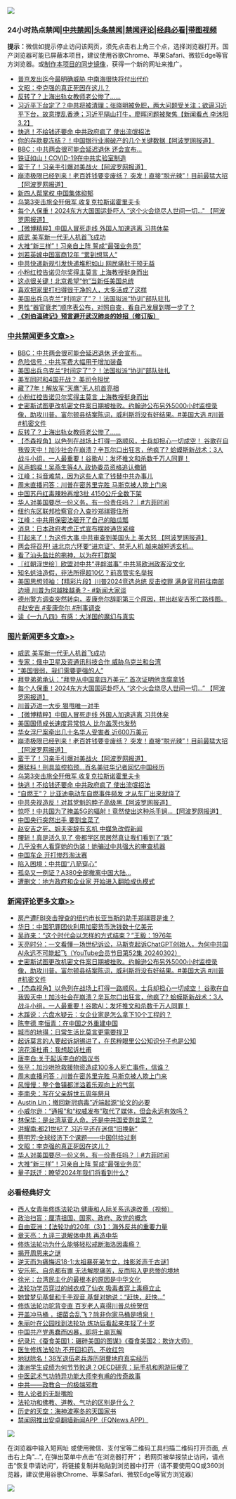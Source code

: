 ![](https://raw.githubusercontent.com/jsvpn/jsproxy/dev/64photo/fqnews-qr.jpg)

<div id="tt">
<h3>24小时热点禁闻|<a href="#%E4%B8%AD%E5%85%B1%E7%A6%81%E9%97%BB%E6%9B%B4%E5%A4%9A%E6%96%87%E7%AB%A0">中共禁闻</a>|<a href="#%E5%9B%BE%E7%89%87%E6%96%B0%E9%97%BB%E6%9B%B4%E5%A4%9A%E6%96%87%E7%AB%A0">头条禁闻</a>|<a href="#%E6%96%B0%E9%97%BB%E8%AF%84%E8%AE%BA%E6%9B%B4%E5%A4%9A%E6%96%87%E7%AB%A0">禁闻评论|<a href="#%E5%BF%85%E7%9C%8B%E7%BB%8F%E5%85%B8%E5%A5%BD%E6%96%87">经典必看</a>|<a href="https://fanb1.xyz/3" target="_blank">带图视频</a></h3>
<div><b>提示：</b>微信如提示停止访问该网页，须先点击右上角三个点，选择浏览器打开。国产浏览器可能已屏蔽本项目，建议使用谷歌Chrome、苹果Safari、微软Edge等官方浏览器。或<a href="%E5%88%B6%E4%BD%9Cgit%E7%A6%81%E9%97%BB%E9%95%9C%E5%83%8F.md">制作本项目的同步镜像</a>，获得一个新的网址来推广。</div>
<ul>

<li><a href="/baitai/20240303/2008201.md">普京发出迄今最明确威胁 中南海很快将付出代价</a></li>
<li><a href="/comments/20240303/2008223.md">文昭：李克强的真正死因在这儿？</a></li>
<li><a href="/cbnews/20240303/2008320.md">反转了？上海出轨女教师老公惨了……</a></li>
<li><a href="/sohnews/20240303/2008279.md">习近平下台定了？中共将被清理；张晓明被免职，两大问题受关注；欲逼习近平下台，故意搅乱香港；习近平隔山打牛，廖晖问题被聚焦【新闻看点 李沐阳3.2】</a></li>
<li><a href="/topimagenews/20240303/2008197.md">快逃！不给钱还要命 中共政府疯了 使出流氓招法</a></li>
<li><a href="/cnnews/20240303/2008195.md">你的存款要冻结？！中国银行业濒破产的几个关键数据【阿波罗网报道】</a></li>
<li><a href="/cbnews/20240303/2008429.md">BBC：中共两会很可能会延迟退休 还会宣布…</a></li>
<li><a href="/cnnews/20240303/2008393.md">铁证如山！COVID-19在中共实验室制造</a></li>
<li><a href="/topimagenews/20240303/2008250.md">蛮干了！习亲手引爆对美战火【阿波罗网报道】</a></li>
<li><a href="/topimagenews/20240303/2008278.md">崩溃极限已经到来！老百姓钱要变废纸？ 突发！直接“脱光辣”！目前最猛大招【阿波罗网报道】</a></li>
<li><a href="/ccpdope/20240303/2008395.md">新四人帮掌权 中国集体抑郁</a></li>
<li><a href="/topimagenews/20240303/2008203.md">乌第3突击旅全歼俄军 收复克拉斯诺霍里夫卡</a></li>
<li><a href="/topimagenews/20240303/2008353.md">每个人保重！2024东方大国国运卦吓人 “这个火会烧尽人世间一切…" 【阿波罗网报道】</a></li>
<li><a href="/topimagenews/20240303/2008319.md">【微博精粹】中国人冒死走线 外国人加速逃离 习共休矣</a></li>
<li><a href="/topimagenews/20240303/2008433.md">威武 美军新一代无人机首飞成功</a></li>
<li><a href="/comments/20240303/2008209.md">大推“新三样”！习亲自上阵 誓成“最强业务员”</a></li>
<li><a href="/yule/20240303/2008427.md">刘若英嫁中国富商12年 “累到想骂人”</a></li>
<li><a href="/baitai/20240303/2008371.md">中共快递新规引发快递堆积如山 网民痛批干预无益</a></li>
<li><a href="/cbnews/20240303/2008329.md">小粉红控告诺贝尔奖得主莫言 上海教授挺身而出</a></li>
<li><a href="/cnnews/20240303/2008322.md">这点很关键！北京希望“他”当新任美国总统</a></li>
<li><a href="/funmedia/20240303/2008255.md">喜欢把家里打扫得很干净的人，大多活成了这样</a></li>
<li><a href="/cbnews/20240303/2008400.md">美国出兵乌克兰“时间定了”？！法国拟派“协训”部队驻扎</a></li>
<li><a href="/health/20240303/2008227.md">男性“器官衰老”顺序表公布，对照自查，看自己发展到哪一步了？</a></li>
<li><b><a href="/comments/20200207/1272816.md" target="_blank">《刘伯温碑记》预言避开武汉肺炎的妙招（修订版）</a></b></li>
</ul>
</div>

<div class="catlist">
<h3><a href="/cbnews/" target="_blank">中共禁闻</a><span><a href="/cbnews/" target="_blank" rel="nofollow">更多文章>></a></span></h3>
<ul>
<li><a href="/cbnews/20240303/2008429.md" target="_blank">BBC：中共两会很可能会延迟退休 还会宣布…</a></li>
<li><a href="/cbnews/20240303/2008428.md" target="_blank">危险信号：中共军费大幅用于增加装备</a></li>
<li><a href="/cbnews/20240303/2008400.md" target="_blank">美国出兵乌克兰“时间定了”？！法国拟派“协训”部队驻扎</a></li>
<li><a href="/cbnews/20240303/2008346.md" target="_blank">美军同时和4国开战？ 美司令担忧</a></li>
<li><a href="/cbnews/20240303/2008330.md" target="_blank">藏了7年！解放军“天鹰”无人机首亮相</a></li>
<li><a href="/cbnews/20240303/2008329.md" target="_blank">小粉红控告诺贝尔奖得主莫言 上海教授挺身而出</a></li>
<li><a href="/comments/20240303/2008325.md" target="_blank">史密斯试图更改机密文件案日期被挫败。约翰逊公布另外5000小时监控录像，助攻川普。富尔顿县结案陈词，威利斯将没有好结果。#美国大选 #川普 #机密文件</a></li>
<li><a href="/cbnews/20240303/2008320.md" target="_blank">反转了？上海出轨女教师老公惨了……</a></li>
<li><a href="/comments/20240303/2008317.md" target="_blank">【杰森视角】以色列在战场上打得一路顺风，士兵却担心一切成空！ 谷歌在自我毁灭中！加沙社会在崩溃？辛瓦尔口出狂言，他疯了? 蛤蟆斯新战术：3人战斗小组，一人最重要！谷歌AI：发坏推文和杀数千万人同罪！</a></li>
<li><a href="/cbnews/20240303/2008296.md" target="_blank">风声鹤唳！吴燕生等4人 政协委员资格追认撤销</a></li>
<li><a href="/cbnews/20240303/2008275.md" target="_blank">江峰：抖音难禁，因为这些人拿了钱替中共办事儿</a></li>
<li><a href="/comments/20240303/2008248.md" target="_blank">周末直播问答：川普在密苏里完胜 马斯克被人欺上门来</a></li>
<li><a href="/cbnews/20240303/2008225.md" target="_blank">中国苏丹红毒辣粉再增3批 4150公斤全数下架</a></li>
<li><a href="/comments/20240303/2008222.md" target="_blank">华人对美国要尽一份义务，有一份责任吗？｜#方菲时间</a></li>
<li><a href="/cbnews/20240303/2008177.md" target="_blank">纽约东区联邦检察官介入查抄郑祺蓉住所</a></li>
<li><a href="/cbnews/20240302/2008138.md" target="_blank">江峰：中共用保密法砸开了自己的脑瓜瓢</a></li>
<li><a href="/cbnews/20240302/2008094.md" target="_blank">消息：日本政府考虑正式宣布摆脱通货紧缩</a></li>
<li><a href="/cbnews/20240302/2008078.md" target="_blank">打起来了！为这件大事 中共审查到美国头上 美大怒 【阿波罗网报道】</a></li>
<li><a href="/cbnews/20240302/2008058.md" target="_blank">两会将召开! 进北京六环要“进京证”、禁无人机 越来越短透玄机&#8230;</a></li>
<li><a href="/cbnews/20240302/2008033.md" target="_blank">看了汕头盐灶的拖神，以为在打群架</a></li>
<li><a href="/cbnews/20240302/2007997.md" target="_blank">〖红朝浮世绘〗欧盟对中共“寻衅滋事” 中共骂欧洲政客没文化</a></li>
<li><a href="/cbnews/20240302/2007926.md" target="_blank">知名蚝油造假，非法所得超10亿？前高管实名举报</a></li>
<li><a href="/cbnews/20240302/2007855.md" target="_blank">美国思想领袖：【精彩片段】川普2024竞选总统 反击控罪 满身官司前往南部边境 川普为何越挫越勇？- #新闻大家谈</a></li>
<li><a href="/comments/20240302/2007831.md" target="_blank">德州警方调查突然转向，麦康奈尔辞职第三个原因，拼出赵安吉死亡路线图。#赵安吉 #麦康奈尔 #刑事调查</a></li>
<li><a href="/cbnews/20240301/2007630.md" target="_blank">读《一九八四》有感：大洋国的魔幻与真实</a></li>

</ul>
</div>
<div class="catlist">
<h3><a href="/topimagenews/" target="_blank">图片新闻</a><span><a href="/topimagenews/" target="_blank" rel="nofollow">更多文章>></a></span></h3>
<ul>
<li><a href="/topimagenews/20240303/2008433.md" target="_blank">威武 美军新一代无人机首飞成功</a></li>
<li><a href="/topimagenews/20240303/2008417.md" target="_blank">专家：俄中卫星及资通讯科技合作 威胁乌克兰和台湾</a></li>
<li><a href="/topimagenews/20240303/2008416.md" target="_blank">“美国很弱，我们需要更强的人”</a></li>
<li><a href="/topimagenews/20240303/2008392.md" target="_blank">拜登弟弟承认：&#8221;拜登从中国拿四万美元&#8221; 首次证明他贪腐拿钱</a></li>
<li><a href="/topimagenews/20240303/2008353.md" target="_blank">每个人保重！2024东方大国国运卦吓人 “这个火会烧尽人世间一切…&#8221; 【阿波罗网报道】</a></li>
<li><a href="/topimagenews/20240303/2008345.md" target="_blank">川普迈进一大步 狠甩唯一对手</a></li>
<li><a href="/topimagenews/20240303/2008319.md" target="_blank">【微博精粹】中国人冒死走线 外国人加速逃离 习共休矣</a></li>
<li><a href="/topimagenews/20240303/2008295.md" target="_blank">美国国债成长速度异常惊人 比尔盖茨也发愁</a></li>
<li><a href="/topimagenews/20240303/2008294.md" target="_blank">华女浮尸案牵出几十名华人受害者 近600万美元</a></li>
<li><a href="/topimagenews/20240303/2008278.md" target="_blank">崩溃极限已经到来！老百姓钱要变废纸？ 突发！直接“脱光辣”！目前最猛大招【阿波罗网报道】</a></li>
<li><a href="/topimagenews/20240303/2008250.md" target="_blank">蛮干了！习亲手引爆对美战火【阿波罗网报道】</a></li>
<li><a href="/topimagenews/20240303/2008224.md" target="_blank">爆猛料！刑具监控掐颈…百名美驻华记者回忆中国经历</a></li>
<li><a href="/topimagenews/20240303/2008203.md" target="_blank">乌第3突击旅全歼俄军 收复克拉斯诺霍里夫卡</a></li>
<li><a href="/topimagenews/20240303/2008197.md" target="_blank">快逃！不给钱还要命 中共政府疯了 使出流氓招法</a></li>
<li><a href="/topimagenews/20240302/2008057.md" target="_blank">“自燃王”？ 比亚迪电动车自燃事件频发 才从车厂出来就烧了</a></li>
<li><a href="/topimagenews/20240302/2008042.md" target="_blank">中共央视造反！对其党魁的脖子高级黑【阿波罗网报道】</a></li>
<li><a href="/topimagenews/20240302/2008003.md" target="_blank">惊吓！中共国为了掩盖5G的辐射！竟然使出这种杀手锏…【阿波罗网报道】</a></li>
<li><a href="/topimagenews/20240302/2007964.md" target="_blank">中国央行突然出手 要割韭菜了</a></li>
<li><a href="/topimagenews/20240302/2007883.md" target="_blank">赵安吉之死、姐夫突辞有玄机 中媒急改假新闻</a></li>
<li><a href="/topimagenews/20240302/2007882.md" target="_blank">腰斩！真是活久见了 帝都学区房居然真让我们看到了“跌”</a></li>
<li><a href="/topimagenews/20240302/2007871.md" target="_blank">几乎没有人看穿她的伪装！她骗过中共强大的审查机器</a></li>
<li><a href="/topimagenews/20240302/2007870.md" target="_blank">中国车企 开打惨烈淘汰赛</a></li>
<li><a href="/topimagenews/20240302/2007859.md" target="_blank">陷入困境：中共国“八箭穿心”</a></li>
<li><a href="/topimagenews/20240302/2007858.md" target="_blank">孤岛又一例证？A380全部撤离中国大陆…</a></li>
<li><a href="/topimagenews/20240302/2007857.md" target="_blank">遭删文：地方政府和企业家 开始进入翻脸成仇模式</a></li>

</ul>
</div>
<div class="catlist">
<h3><a href="/comments/" target="_blank">新闻评论</a><span><a href="/comments/" target="_blank" rel="nofollow">更多文章>></a></span></h3>
<ul>
<li><a href="/comments/20240303/2008432.md" target="_blank">房产遭FBI突击搜查的纽约市长亚当斯的助手郑祺蓉是谁？</a></li>
<li><a href="/comments/20240303/2008431.md" target="_blank">华日：中国犯罪团伙利用加密货币洗钱数十亿美元</a></li>
<li><a href="/comments/20240303/2008341.md" target="_blank">吴祚来：“这个时代会以怎样的方式结束？”王毅：1976年</a></li>
<li><a href="/comments/20240303/2008328.md" target="_blank">天亮时分：一文看懂一场世纪诉讼，马斯克起诉ChatGPT创始人，为何中共国AI永远不可能起飞（YouTube会员节目第52集 20240302）</a></li>
<li><a href="/comments/20240303/2008325.md" target="_blank">史密斯试图更改机密文件案日期被挫败。约翰逊公布另外5000小时监控录像，助攻川普。富尔顿县结案陈词，威利斯将没有好结果。#美国大选 #川普 #机密文件</a></li>
<li><a href="/comments/20240303/2008317.md" target="_blank">【杰森视角】以色列在战场上打得一路顺风，士兵却担心一切成空！ 谷歌在自我毁灭中！加沙社会在崩溃？辛瓦尔口出狂言，他疯了? 蛤蟆斯新战术：3人战斗小组，一人最重要！谷歌AI：发坏推文和杀数千万人同罪！</a></li>
<li><a href="/comments/20240303/2008307.md" target="_blank">木蹊说：六盘水疑云：女企业家是怎么拿下10个工程的？</a></li>
<li><a href="/comments/20240303/2008306.md" target="_blank">陈奎德 李恒青：在中国之外重建中国</a></li>
<li><a href="/comments/20240303/2008305.md" target="_blank">城市的地得：日常生活比莫言更需要捍卫</a></li>
<li><a href="/comments/20240303/2008304.md" target="_blank">起诉莫言的人要起诉胡锡进了，在民粹眼里公公知识分子也是公知</a></li>
<li><a href="/comments/20240303/2008303.md" target="_blank">浣花溪杜甫：我想起诉杜甫</a></li>
<li><a href="/comments/20240303/2008302.md" target="_blank">唐李白:关于起诉李白的倡议书</a></li>
<li><a href="/comments/20240303/2008281.md" target="_blank">张平：加沙哄抢救援物资造成100多人死亡事件，信谁？</a></li>
<li><a href="/comments/20240303/2008248.md" target="_blank">周末直播问答：川普在密苏里完胜 马斯克被人欺上门来</a></li>
<li><a href="/comments/20240303/2008240.md" target="_blank">风慢慢：整个鲁镇都洋溢着乐观向上的气氛</a></li>
<li><a href="/comments/20240303/2008239.md" target="_blank">李南央：写在父亲辞世五周年祭月</a></li>
<li><a href="/comments/20240303/2008238.md" target="_blank">Austin Lin：撤回新冠病毒”近端起源“论文的必要</a></li>
<li><a href="/comments/20240303/2008235.md" target="_blank">小威尔逊：“通报”和“权威发布”取代了媒体，但会永远有效吗？</a></li>
<li><a href="/comments/20240303/2008234.md" target="_blank">林保华：是台湾草菅人命，还是中共国爱割韭菜？</a></li>
<li><a href="/comments/20240303/2008233.md" target="_blank">洪耀南:都21世纪了 习近平还在迷信“旧换新”</a></li>
<li><a href="/comments/20240303/2008232.md" target="_blank">蔡明芳:全球经济下个课题——中国供给过剩</a></li>
<li><a href="/comments/20240303/2008223.md" target="_blank">文昭：李克强的真正死因在这儿？</a></li>
<li><a href="/comments/20240303/2008222.md" target="_blank">华人对美国要尽一份义务，有一份责任吗？｜#方菲时间</a></li>
<li><a href="/comments/20240303/2008209.md" target="_blank">大推“新三样”！习亲自上阵 誓成“最强业务员”</a></li>
<li><a href="/comments/20240303/2008208.md" target="_blank">量子跃迁：瞭望2024年我们将看到什么?</a></li>

</ul>
</div>

<div class="catlist">
<h3>必看经典好文</h3>
<ul>
<li><a href="/comments/20220520/1735217.md" target="_blank">西人女青年修炼法轮功 健康和人际关系迅速改善（视频）</a></li>
<li><a href="/baitai/20221002/1792160.md" target="_blank">政治扫盲：厘清祖国、国家、政府、政党的概念</a></li>
<li><a href="/comments/20190806/1168435.md" target="_blank">自由亚洲：【法轮功的20年（3）】：海外反共的重要力量</a></li>
<li><a href="/comments/20131119/1029445.md" target="_blank">章天亮：九评三退解体中共 再造中华</a></li>
<li><a href="/cbnews/20220601/1740227.md" target="_blank">修炼法轮功为什么能够轻松戒断海洛因毒瘾？</a></li>
<li><a href="/lishi/20131130/662544.md" target="_blank">揭开周恩来之谜</a></li>
<li><a href="/tculture/20190304/1091068.md" target="_blank">逆天而为痛悔迟18-1:太祖暴死弟乍立，烛影斧声千古谜1</a></li>
<li><a href="/topimagenews/20180409/925880.md" target="_blank">安乐死、自杀都有罪 无法解脱痛苦，反而陷入更悲惨的境地</a></li>
<li><a href="/cbnews/20220205/1688152.md" target="_blank">徐光：台湾民主化的最根本的原因是中华文化</a></li>
<li><a href="/comments/20210317/1506773.md" target="_blank">法轮功学员穿过的绒衣成了仙衣 吸毒者穿上毒瘾立止</a></li>
<li><a href="/cnnews/20210420/1529760.md" target="_blank">她曾梦见基督和千手观音 基督对她说：“赶快，赶快…”</a></li>
<li><a href="/comments/20210720/1502969.md" target="_blank">修炼法轮功驼背变直 百岁老人喜得川普总统贺信</a></li>
<li><a href="/comments/20231203/1969183.md" target="_blank">开盖冲马桶 ，细菌会乱飞？除非你家马桶是喷泉！</a></li>
<li><a href="/comments/20210720/1488271.md" target="_blank">朱丽叶在公园找到法轮功 炼功后看起来年轻了十岁</a></li>
<li><a href="/comments/20220831/1778527.md" target="_blank">中国共产党愚蠢而凶暴，即将土崩瓦解</a></li>
<li><a href="/comments/20210123/1473011.md" target="_blank">纪录片《蚕食美国1：碾碎美国的图谋》《蚕食美国2：欺诈大师》</a></li>
<li><a href="/cbnews/20211114/1652055.md" target="_blank">医生修炼法轮功 不开回扣药、不收红包</a></li>
<li><a href="/cbnews/20200531/1337381.md" target="_blank">地狱除名！38军退伍老兵游历阴曹地府真实经历</a></li>
<li><a href="/lifebaike/20231208/1971242.md" target="_blank">澳洲学生成绩为何节节败退？OECD研究：玩手机和网游玩傻了</a></li>
<li><a href="/comments/20210810/1603664.md" target="_blank">中医武术气功特异功能大师李有甫的传奇故事</a></li>
<li><a href="/comments/20220331/1712636.md" target="_blank">中共——政教合一的极端邪教</a></li>
<li><a href="/comments/20200606/783250.md" target="_blank">牲人论者的无耻嘴脸</a></li>
<li><a href="/comments/20220329/1711172.md" target="_blank">法轮功和佛教、道教、气功的区别是什么？</a></li>
<li><a href="/tculture/xiulian/20170318/732480.md" target="_blank">历史的天空：海神波塞冬的天国家书</a></li>
<li><a href="/comments/20200503/1322531.md" target="_blank">禁闻网推出安卓翻墙新闻APP（FQNews APP）</a></li>

</ul>
</div>

![](https://raw.githubusercontent.com/jsvpn/jsproxy/dev/64photo/fqnews-qr.jpg)

在浏览器中输入短网址 或使用微信、支付宝等二维码工具扫描二维码打开页面, 点击右上角"...", 在弹出菜单中点击“在浏览器打开”； 若网页被举报禁止访问，请点击“恢复申请访问”，将链接复制并粘贴到浏览器中打开（请不要使用QQ或360浏览器，建议使用谷歌Chrome、苹果Safari、微软Edge等官方浏览器）

![](https://raw.githubusercontent.com/jsvpn/jsproxy/dev/64photo/wx.jpg)